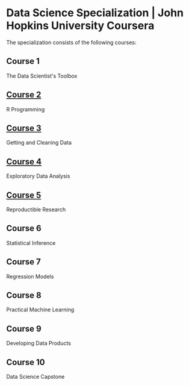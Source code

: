 # Data Science Specialization | John Hopkins University Coursera

The specialization consists of the following courses:


## Course 1

The Data Scientist's Toolbox

## [Course 2](https://github.com/PukkaPad/DataScienceR/tree/master/02_R)

R Programming

## [Course 3](https://github.com/PukkaPad/DataScienceR/tree/master/03_Getting_and_CleaningData)

Getting and Cleaning Data

## [Course 4](https://github.com/PukkaPad/DataScienceR/tree/master/04_ExploratoryDataAnalysis)

Exploratory Data Analysis

## [Course 5](https://github.com/PukkaPad/DataScienceR/tree/master/05_ReproductibleResearch)

Reproductible Research


## Course 6

Statistical Inference


## Course 7

Regression Models

## Course 8

Practical Machine Learning

## Course 9

Developing Data Products

## Course 10

Data Science Capstone